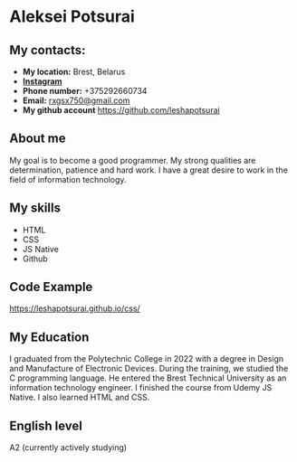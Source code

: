 

# __Aleksei Potsurai__

## **My contacts:**
* **My location:** Brest, Belarus
* **[Instagram](https://www.instagram.com/leshapotsurai/)** 
* **Phone number:** +375292660734
* **Email:** rxgsx750@gmail.com
* **My github account** https://github.com/leshapotsurai

## **About me**
My goal is to become a good programmer. My strong qualities are determination, patience and hard work.
I have a great desire to work in the field of information technology.

## **My skills**
* HTML
* CSS
* JS Native
* Github

## Code Example
https://leshapotsurai.github.io/css/

## My Education
I graduated from the Polytechnic College in 2022 with a degree in Design and Manufacture of Electronic Devices. During the training, we studied the C programming language. He entered the Brest Technical University as an information technology engineer. I finished the course from Udemy JS Native. I also learned HTML and CSS.

## English level
A2 (currently actively studying)


